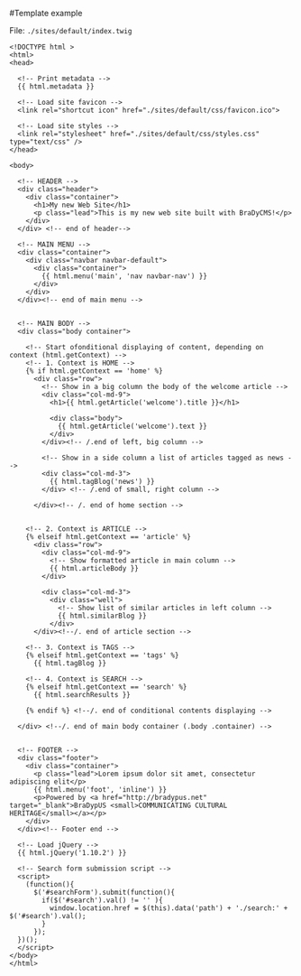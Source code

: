 #Template example

File: `./sites/default/index.twig`

    <!DOCTYPE html >
    <html>
    <head>
  
      <!-- Print metadata -->
      {{ html.metadata }}
  
      <!-- Load site favicon -->
      <link rel="shortcut icon" href="./sites/default/css/favicon.ico">
  
      <!-- Load site styles -->
      <link rel="stylesheet" href="./sites/default/css/styles.css" type="text/css" />
    </head>

    <body>
  
      <!-- HEADER -->
      <div class="header">
        <div class="container">
          <h1>My new Web Site</h1>
          <p class="lead">This is my new web site built with BraDyCMS!</p>
        </div>
      </div> <!-- end of header-->
    
      <!-- MAIN MENU -->
      <div class="container">
        <div class="navbar navbar-default">
          <div class="container">
            {{ html.menu('main', 'nav navbar-nav') }}
          </div>
        </div>
      </div><!-- end of main menu -->
    
    
      <!-- MAIN BODY -->
      <div class="body container">
    
        <!-- Start ofonditional displaying of content, depending on context (html.getContext) -->
        <!-- 1. Context is HOME -->
        {% if html.getContext == 'home' %}
          <div class="row">
            <!-- Show in a big column the body of the welcome article -->
            <div class="col-md-9">
              <h1>{{ html.getArticle('welcome').title }}</h1>

              <div class="body">
                {{ html.getArticle('welcome').text }}
              </div>
            </div><!-- /.end of left, big column -->

            <!-- Show in a side column a list of articles tagged as news -->
            <div class="col-md-3">
              {{ html.tagBlog('news') }}
            </div> <!-- /.end of small, right column -->

          </div><!-- /. end of home section -->

        
        <!-- 2. Context is ARTICLE -->
        {% elseif html.getContext == 'article' %}
          <div class="row">
            <div class="col-md-9">
              <!-- Show formatted article in main column -->
              {{ html.articleBody }}
            </div>
        
            <div class="col-md-3">
              <div class="well">
                <!-- Show list of similar articles in left column -->
                {{ html.similarBlog }}
              </div>
          </div><!--/. end of article section -->
        
        <!-- 3. Context is TAGS -->
        {% elseif html.getContext == 'tags' %}
          {{ html.tagBlog }}
      
        <!-- 4. Context is SEARCH -->
        {% elseif html.getContext == 'search' %}
          {{ html.searchResults }}

        {% endif %} <!--/. end of conditional contents displaying -->

      </div> <!--/. end of main body container (.body .container) -->
  
  
      <!-- FOOTER -->
      <div class="footer">
        <div class="container">
          <p class="lead">Lorem ipsum dolor sit amet, consectetur adipiscing elit</p>
          {{ html.menu('foot', 'inline') }}
          <p>Powered by <a href="http://bradypus.net" target="_blank">BraDypUS <small>COMMUNICATING CULTURAL HERITAGE</small></a></p>
        </div>
      </div><!-- Footer end -->

      <!-- Load jQuery -->
      {{ html.jQuery('1.10.2') }}
  
      <!-- Search form submission script -->
      <script>
        (function(){
          $('#searchForm').submit(function(){
            if($('#search').val() != '' ){
              window.location.href = $(this).data('path') + './search:' + $('#search').val();
            }
          });
      })();
      </script>
    </body>
    </html>
